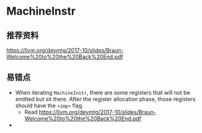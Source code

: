 # MachineInstr

## 推荐资料

https://llvm.org/devmtg/2017-10/slides/Braun-Welcome%20to%20the%20Back%20End.pdf

## 易错点

- When iterating `MachineInstr`, there are some registers that will not be emitted but sit there. After the register allocation phase, those registers should have the `<imp>` flag. 
  - Read https://llvm.org/devmtg/2017-10/slides/Braun-Welcome%20to%20the%20Back%20End.pdf
- 

